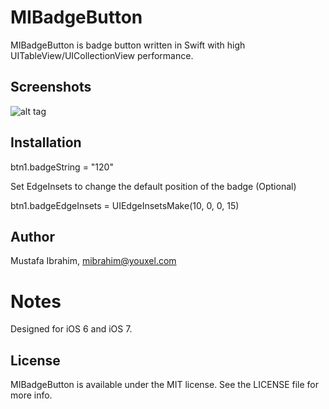 # MIBadgeButton

MIBadgeButton is badge button written in Swift with high UITableView/UICollectionView performance.

## Screenshots

![alt tag](https://github.com/mustafaibrahim989/MIBadgeButton-Swift/blob/master/screenshot)

## Installation

btn1.badgeString = "120"

Set EdgeInsets to change the default position of the badge (Optional)

btn1.badgeEdgeInsets = UIEdgeInsetsMake(10, 0, 0, 15)

## Author

Mustafa Ibrahim, mibrahim@youxel.com

Notes
============

Designed for iOS 6 and iOS 7.

## License

MIBadgeButton is available under the MIT license. See the LICENSE file for more info.

